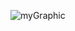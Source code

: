 ![myGraphic](https://user-images.githubusercontent.com/110218823/227131481-89bb5d1d-82a1-48a7-be99-958d9249b9cb.jpg)
